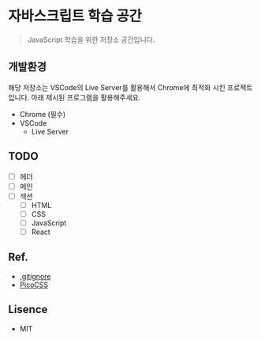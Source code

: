 # 자바스크립트 학습 공간

> JavaScript 학습을 위한 저장소 공간입니다.

## 개발환경
해당 저장소는 VSCode의 Live Server를 활용해서 Chrome에 최적화 시킨 프로젝트입니다. 아래 제시된 프로그램을 활용해주세요.

- Chrome (필수)
- VSCode
    - Live Server

## TODO
- [ ] 헤더
- [ ] 메인
- [ ] 섹션
    - [ ] HTML
    - [ ] CSS
    - [ ] JavaScript
    - [ ] React

## Ref.
- [.gitignore](https://www.toptal.com/developers/gitignore)
- [PicoCSS](https://picocss.com/)

## Lisence
- MIT